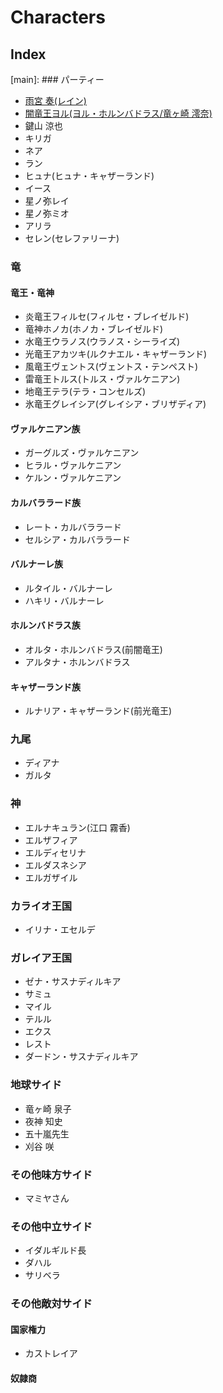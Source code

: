 # Characters

## Index

[main]: ### パーティー

- [雨宮 奏(レイン)](/char/main/amemiya_kanade)
- [闇竜王ヨル(ヨル・ホルンバドラス/竜ヶ崎 澪奈)](/character/main/yoru)
- 鍵山 涼也
- キリガ
- ネア
- ラン
- ヒュナ(ヒュナ・キャザーランド)
- イース
- 星ノ弥レイ
- 星ノ弥ミオ
- アリラ
- セレン(セレファリーナ)

### 竜

#### 竜王・竜神

- 炎竜王フィルセ(フィルセ・ブレイゼルド)
- 竜神ホノカ(ホノカ・ブレイゼルド)
- 水竜王ウラノス(ウラノス・シーライズ)
- 光竜王アカツキ(ルクナエル・キャザーランド)
- 風竜王ヴェントス(ヴェントス・テンペスト)
- 雷竜王トルス(トルス・ヴァルケニアン)
- 地竜王テラ(テラ・コンセルズ)
- 氷竜王グレイシア(グレイシア・ブリザディア)

#### ヴァルケニアン族

- ガーグルズ・ヴァルケニアン
- ヒラル・ヴァルケニアン
- ケルン・ヴァルケニアン

#### カルバララード族

- レート・カルバララード
- セルシア・カルバララード

#### バルナーレ族

- ルタイル・バルナーレ
- ハキリ・バルナーレ

#### ホルンバドラス族

- オルタ・ホルンバドラス(前闇竜王)
- アルタナ・ホルンバドラス

#### キャザーランド族

- ルナリア・キャザーランド(前光竜王)

### 九尾

- ディアナ
- ガルタ

### 神

- エルナキュラン(江口 霧香)
- エルザフィア
- エルディセリナ
- エルダスネシア
- エルガザイル

### カライオ王国

- イリナ・エセルデ

### ガレイア王国

- ゼナ・サスナディルキア
- サミュ
- マイル
- テルル
- エクス
- レスト
- ダードン・サスナディルキア

### 地球サイド

- 竜ヶ崎 泉子
- 夜神 知史
- 五十嵐先生
- 刈谷 咲

### その他味方サイド

- マミヤさん

### その他中立サイド

- イダルギルド長
- ダハル
- サリベラ

### その他敵対サイド

#### 国家権力

- カストレイア

#### 奴隷商
